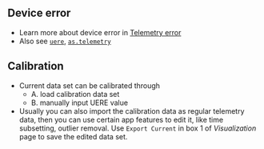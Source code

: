 
## Device error
- Learn more about device error in [Telemetry error](https://ctmm-initiative.github.io/ctmm/articles/error.html)
- Also see [`uere`](https://ctmm-initiative.github.io/ctmm/reference/uere.html), [`as.telemetry`](https://ctmm-initiative.github.io/ctmm/reference/as.telemetry.html)

## Calibration
- Current data set can be calibrated through
  - A. load calibration data set
  - B. manually input UERE value
- Usually you can also import the calibration data as regular telemetry data, then you can use certain app features to edit it, like time subsetting, outlier removal. Use `Export Current` in box 1 of *Visualization* page to save the edited data set.

